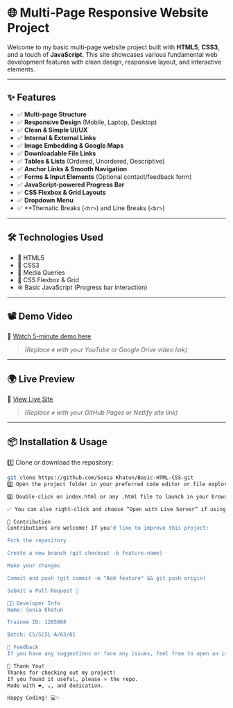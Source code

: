 # 🌐 Multi-Page Responsive Website Project

Welcome to my basic multi-page website project built with **HTML5**, **CSS3**, and a touch of **JavaScript**. This site showcases various fundamental web development features with clean design, responsive layout, and interactive elements.

---

## ✨ Features

- ✅ **Multi-page Structure**
- ✅ **Responsive Design** (Mobile, Laptop, Desktop)
- ✅ **Clean & Simple UI/UX**
- ✅ **Internal & External Links**
- ✅ **Image Embedding & Google Maps**
- ✅ **Downloadable File Links**
- ✅ **Tables & Lists** (Ordered, Unordered, Descriptive)
- ✅ **Anchor Links & Smooth Navigation**
- ✅ **Forms & Input Elements** (Optional contact/feedback form)
- ✅ **JavaScript-powered Progress Bar**
- ✅ **CSS Flexbox & Grid Layouts**
- ✅ **Dropdown Menu**
- ✅ **Thematic Breaks (`<hr>`) and Line Breaks (`<br>`)

---

## 🛠️ Technologies Used

- 🧱 HTML5
- 🎨 CSS3
- 📱 Media Queries
- 🧩 CSS Flexbox & Grid
- ⚙️ Basic JavaScript (Progress bar interaction)

---

## 📽️ Demo Video

🎥 [Watch 5-minute demo here](#)  
> *(Replace `#` with your YouTube or Google Drive video link)*

---

## 🌍 Live Preview

🔗 [View Live Site](#)  
> *(Replace `#` with your GitHub Pages or Netlify site link)*

---

## 📦 Installation & Usage

1️⃣ Clone or download the repository:
```bash
git clone https://github.com/Sonia Khatun/Basic-HTML-CSS-git
2️⃣ Open the project folder in your preferred code editor or file explorer.

3️⃣ Double-click on index.html or any .html file to launch in your browser.

✅ You can also right-click and choose “Open with Live Server” if using VS Code.

🤝 Contribution
Contributions are welcome! If you'd like to improve this project:

Fork the repository

Create a new branch (git checkout -b feature-name)

Make your changes

Commit and push (git commit -m "Add feature" && git push origin)

Submit a Pull Request 🙌

👩‍💻 Developer Info
Name: Sonia Khatun

Trainee ID: 1285868

Batch: CS/SCSL-A/63/01

💬 Feedback
If you have any suggestions or face any issues, feel free to open an issue or drop me a message. I'd love to improve it further!

🚀 Thank You!
Thanks for checking out my project!
If you found it useful, please ⭐ the repo.
Made with ❤️, ☕, and dedication.

Happy Coding! 💻✨
